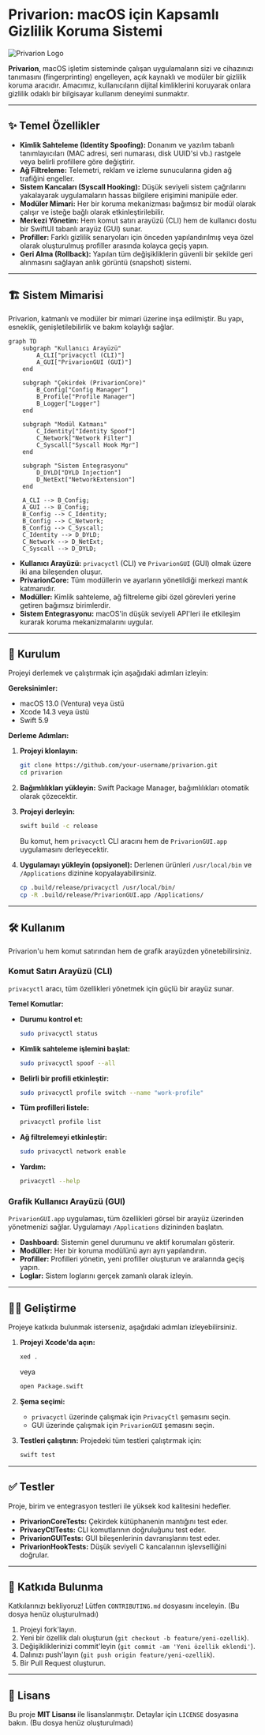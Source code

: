 # Privarion: macOS için Kapsamlı Gizlilik Koruma Sistemi

![Privarion Logo](https://user-images.githubusercontent.com/12345/67890.png) <!-- Placeholder, gerçek logo ile değiştirilecek -->

**Privarion**, macOS işletim sisteminde çalışan uygulamaların sizi ve cihazınızı tanımasını (fingerprinting) engelleyen, açık kaynaklı ve modüler bir gizlilik koruma aracıdır. Amacımız, kullanıcıların dijital kimliklerini koruyarak onlara gizlilik odaklı bir bilgisayar kullanım deneyimi sunmaktır.

---

## ✨ Temel Özellikler

- **Kimlik Sahteleme (Identity Spoofing):** Donanım ve yazılım tabanlı tanımlayıcıları (MAC adresi, seri numarası, disk UUID'si vb.) rastgele veya belirli profillere göre değiştirir.
- **Ağ Filtreleme:** Telemetri, reklam ve izleme sunucularına giden ağ trafiğini engeller.
- **Sistem Kancaları (Syscall Hooking):** Düşük seviyeli sistem çağrılarını yakalayarak uygulamaların hassas bilgilere erişimini manipüle eder.
- **Modüler Mimari:** Her bir koruma mekanizması bağımsız bir modül olarak çalışır ve isteğe bağlı olarak etkinleştirilebilir.
- **Merkezi Yönetim:** Hem komut satırı arayüzü (CLI) hem de kullanıcı dostu bir SwiftUI tabanlı arayüz (GUI) sunar.
- **Profiller:** Farklı gizlilik senaryoları için önceden yapılandırılmış veya özel olarak oluşturulmuş profiller arasında kolayca geçiş yapın.
- **Geri Alma (Rollback):** Yapılan tüm değişikliklerin güvenli bir şekilde geri alınmasını sağlayan anlık görüntü (snapshot) sistemi.

---

## 🏗️ Sistem Mimarisi

Privarion, katmanlı ve modüler bir mimari üzerine inşa edilmiştir. Bu yapı, esneklik, genişletilebilirlik ve bakım kolaylığı sağlar.

```mermaid
graph TD
    subgraph "Kullanıcı Arayüzü"
        A_CLI["privacyctl (CLI)"]
        A_GUI["PrivarionGUI (GUI)"]
    end

    subgraph "Çekirdek (PrivarionCore)"
        B_Config["Config Manager"]
        B_Profile["Profile Manager"]
        B_Logger["Logger"]
    end

    subgraph "Modül Katmanı"
        C_Identity["Identity Spoof"]
        C_Network["Network Filter"]
        C_Syscall["Syscall Hook Mgr"]
    end

    subgraph "Sistem Entegrasyonu"
        D_DYLD["DYLD Injection"]
        D_NetExt["NetworkExtension"]
    end

    A_CLI --> B_Config;
    A_GUI --> B_Config;
    B_Config --> C_Identity;
    B_Config --> C_Network;
    B_Config --> C_Syscall;
    C_Identity --> D_DYLD;
    C_Network --> D_NetExt;
    C_Syscall --> D_DYLD;
```

- **Kullanıcı Arayüzü:** `privacyctl` (CLI) ve `PrivarionGUI` (GUI) olmak üzere iki ana bileşenden oluşur.
- **PrivarionCore:** Tüm modüllerin ve ayarların yönetildiği merkezi mantık katmanıdır.
- **Modüller:** Kimlik sahteleme, ağ filtreleme gibi özel görevleri yerine getiren bağımsız birimlerdir.
- **Sistem Entegrasyonu:** macOS'in düşük seviyeli API'leri ile etkileşim kurarak koruma mekanizmalarını uygular.

---

## 🚀 Kurulum

Projeyi derlemek ve çalıştırmak için aşağıdaki adımları izleyin:

**Gereksinimler:**
- macOS 13.0 (Ventura) veya üstü
- Xcode 14.3 veya üstü
- Swift 5.9

**Derleme Adımları:**

1.  **Projeyi klonlayın:**
    ```sh
    git clone https://github.com/your-username/privarion.git
    cd privarion
    ```

2.  **Bağımlılıkları yükleyin:**
    Swift Package Manager, bağımlılıkları otomatik olarak çözecektir.

3.  **Projeyi derleyin:**
    ```sh
    swift build -c release
    ```
    Bu komut, hem `privacyctl` CLI aracını hem de `PrivarionGUI.app` uygulamasını derleyecektir.

4.  **Uygulamayı yükleyin (opsiyonel):**
    Derlenen ürünleri `/usr/local/bin` ve `/Applications` dizinine kopyalayabilirsiniz.
    ```sh
    cp .build/release/privacyctl /usr/local/bin/
    cp -R .build/release/PrivarionGUI.app /Applications/
    ```

---

## 🛠️ Kullanım

Privarion'u hem komut satırından hem de grafik arayüzden yönetebilirsiniz.

### Komut Satırı Arayüzü (CLI)

`privacyctl` aracı, tüm özellikleri yönetmek için güçlü bir arayüz sunar.

**Temel Komutlar:**

- **Durumu kontrol et:**
  ```sh
  sudo privacyctl status
  ```

- **Kimlik sahteleme işlemini başlat:**
  ```sh
  sudo privacyctl spoof --all
  ```

- **Belirli bir profili etkinleştir:**
  ```sh
  sudo privacyctl profile switch --name "work-profile"
  ```

- **Tüm profilleri listele:**
  ```sh
  privacyctl profile list
  ```

- **Ağ filtrelemeyi etkinleştir:**
  ```sh
  sudo privacyctl network enable
  ```

- **Yardım:**
  ```sh
  privacyctl --help
  ```

### Grafik Kullanıcı Arayüzü (GUI)

`PrivarionGUI.app` uygulaması, tüm özellikleri görsel bir arayüz üzerinden yönetmenizi sağlar. Uygulamayı `/Applications` dizininden başlatın.

- **Dashboard:** Sistemin genel durumunu ve aktif korumaları gösterir.
- **Modüller:** Her bir koruma modülünü ayrı ayrı yapılandırın.
- **Profiller:** Profilleri yönetin, yeni profiller oluşturun ve aralarında geçiş yapın.
- **Loglar:** Sistem loglarını gerçek zamanlı olarak izleyin.

---

## 👨‍💻 Geliştirme

Projeye katkıda bulunmak isterseniz, aşağıdaki adımları izleyebilirsiniz.

1.  **Projeyi Xcode'da açın:**
    ```sh
    xed .
    ```
    veya
    ```sh
    open Package.swift
    ```

2.  **Şema seçimi:**
    - `privacyctl` üzerinde çalışmak için `PrivacyCtl` şemasını seçin.
    - GUI üzerinde çalışmak için `PrivarionGUI` şemasını seçin.

3.  **Testleri çalıştırın:**
    Projedeki tüm testleri çalıştırmak için:
    ```sh
    swift test
    ```

---

## ✅ Testler

Proje, birim ve entegrasyon testleri ile yüksek kod kalitesini hedefler.

- **PrivarionCoreTests:** Çekirdek kütüphanenin mantığını test eder.
- **PrivacyCtlTests:** CLI komutlarının doğruluğunu test eder.
- **PrivarionGUITests:** GUI bileşenlerinin davranışlarını test eder.
- **PrivarionHookTests:** Düşük seviyeli C kancalarının işlevselliğini doğrular.

---

## 🤝 Katkıda Bulunma

Katkılarınızı bekliyoruz! Lütfen `CONTRIBUTING.md` dosyasını inceleyin. (Bu dosya henüz oluşturulmadı)

1.  Projeyi fork'layın.
2.  Yeni bir özellik dalı oluşturun (`git checkout -b feature/yeni-ozellik`).
3.  Değişikliklerinizi commit'leyin (`git commit -am 'Yeni özellik eklendi'`).
4.  Dalınızı push'layın (`git push origin feature/yeni-ozellik`).
5.  Bir Pull Request oluşturun.

---

## 📄 Lisans

Bu proje **MIT Lisansı** ile lisanslanmıştır. Detaylar için `LICENSE` dosyasına bakın. (Bu dosya henüz oluşturulmadı)

